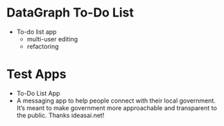 # DataGraph To-Do List
* To-do list app
  * multi-user editing
  * refactoring

# Test Apps
* To-Do List App
* A messaging app to help people connect with their local government. It’s meant to make government more approachable and  transparent to the public. Thanks ideasai.net!